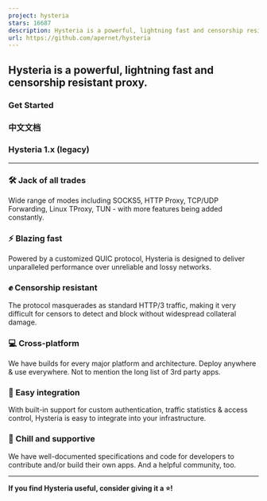 ```yaml
---
project: hysteria
stars: 16687
description: Hysteria is a powerful, lightning fast and censorship resistant proxy.
url: https://github.com/apernet/hysteria
---
```


Hysteria is a powerful, lightning fast and censorship resistant proxy.
----------------------------------------------------------------------

### Get Started

### 中文文档

### Hysteria 1.x (legacy)

* * *

### 🛠️ Jack of all trades

Wide range of modes including SOCKS5, HTTP Proxy, TCP/UDP Forwarding, Linux TProxy, TUN - with more features being added constantly.

### ⚡ Blazing fast

Powered by a customized QUIC protocol, Hysteria is designed to deliver unparalleled performance over unreliable and lossy networks.

### ✊ Censorship resistant

The protocol masquerades as standard HTTP/3 traffic, making it very difficult for censors to detect and block without widespread collateral damage.

### 💻 Cross-platform

We have builds for every major platform and architecture. Deploy anywhere & use everywhere. Not to mention the long list of 3rd party apps.

### 🔗 Easy integration

With built-in support for custom authentication, traffic statistics & access control, Hysteria is easy to integrate into your infrastructure.

### 🤗 Chill and supportive

We have well-documented specifications and code for developers to contribute and/or build their own apps. And a helpful community, too.

* * *

**If you find Hysteria useful, consider giving it a ⭐️!**
